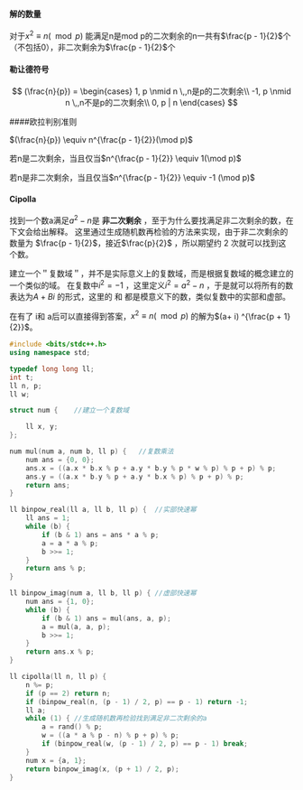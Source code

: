 

#### 解的数量

对于$x^2 \equiv n(\mod p)$ 能满足n是mod p的二次剩余的n一共有$\frac{p - 1}{2}$个（不包括0），非二次剩余为$\frac{p - 1}{2}$个

#### 勒让德符号

$$
(\frac{n}{p}) = \begin{cases}
1, p \nmid n \,,n是p的二次剩余\\
-1, p \nmid n \,,n不是p的二次剩余\\
0, p | n
\end{cases}
$$

####欧拉判别准则

$(\frac{n}{p}) \equiv n^{\frac{p - 1}{2}}(\mod p)$

若n是二次剩余，当且仅当$n^{\frac{p - 1}{2}} \equiv 1(\mod p)$

若n是非二次剩余，当且仅当$n^{\frac{p - 1}{2}} \equiv -1 (\mod p)$



#### Cipolla

找到一个数a满足$a^2 - n$是 **非二次剩余** ，至于为什么要找满足非二次剩余的数，在下文会给出解释。 这里通过生成随机数再检验的方法来实现，由于非二次剩余的数量为 $\frac{p - 1}{2}$，接近$\frac{p}{2}$ ，所以期望约 2 次就可以找到这个数。

建立一个＂复数域＂，并不是实际意义上的复数域，而是根据复数域的概念建立的一个类似的域。 在复数中$i^2 = -1$ ，这里定义$i^2 = a^2 - n$ ，于是就可以将所有的数表达为$A+Bi$ 的形式，这里的 和 都是模意义下的数，类似复数中的实部和虚部。

在有了 i和 a后可以直接得到答案，$x^2 \equiv n (\mod p)$ 的解为$(a+ i) ^{\frac{p + 1}{2}}$。

```cpp
#include <bits/stdc++.h>
using namespace std;

typedef long long ll;
int t;
ll n, p;
ll w;

struct num {	//建立一个复数域

	ll x, y;
};

num mul(num a, num b, ll p) {	//复数乘法
	num ans = {0, 0};
	ans.x = ((a.x * b.x % p + a.y * b.y % p * w % p) % p + p) % p;
	ans.y = ((a.x * b.y % p + a.y * b.x % p) % p + p) % p;
	return ans;
}

ll binpow_real(ll a, ll b, ll p) {	//实部快速幂
	ll ans = 1;
	while (b) {
		if (b & 1) ans = ans * a % p;
		a = a * a % p;
		b >>= 1;
	}
	return ans % p;
}

ll binpow_imag(num a, ll b, ll p) {	//虚部快速幂
	num ans = {1, 0};
	while (b) {
		if (b & 1) ans = mul(ans, a, p);
		a = mul(a, a, p);
		b >>= 1;
	}
	return ans.x % p;
}

ll cipolla(ll n, ll p) {
	n %= p;
	if (p == 2) return n;
	if (binpow_real(n, (p - 1) / 2, p) == p - 1) return -1;
	ll a;
	while (1) {	//生成随机数再检验找到满足非二次剩余的a
		a = rand() % p;
		w = ((a * a % p - n) % p + p) % p;
		if (binpow_real(w, (p - 1) / 2, p) == p - 1) break;
	}
	num x = {a, 1};
	return binpow_imag(x, (p + 1) / 2, p);
}
```

